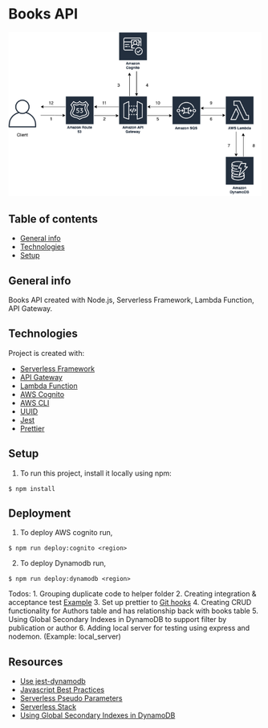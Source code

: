 # Books API

<img src="/diagram/diagram.png"/>

## Table of contents
* [General info](#general-info)
* [Technologies](#technologies)
* [Setup](#setup)

## General info
Books API created with Node.js, Serverless Framework, Lambda Function, API Gateway.
	
## Technologies
Project is created with:
* [Serverless Framework](https://www.serverless.com/framework/docs/getting-started/)
* [API Gateway](https://docs.aws.amazon.com/apigateway/latest/developerguide/welcome.html)
* [Lambda Function](https://docs.aws.amazon.com/lambda/latest/dg/welcome.html)
* [AWS Cognito](https://docs.aws.amazon.com/cognito/latest/developerguide/what-is-amazon-cognito.html)
* [AWS CLI](https://docs.aws.amazon.com/cli/latest/userguide/cli-chap-install.html)
* [UUID](https://www.npmjs.com/package/uuid)
* [Jest](https://jestjs.io/)
* [Prettier](https://prettier.io/)
	
## Setup
1. To run this project, install it locally using npm:

```
$ npm install
```

## Deployment
1. To deploy AWS cognito run,
```
$ npm run deploy:cognito <region>
```

2. To deploy Dynamodb run,
```
$ npm run deploy:dynamodb <region>
```

Todos:
	1. Grouping duplicate code to helper folder
	2. Creating integration & acceptance test [Example](https://github.com/nadtakanf/big-mouth)
	3. Set up prettier to [Git hooks](https://prettier.io/docs/en/install.html)
	4. Creating CRUD functionality for Authors table and has relationship back with books table
	5. Using Global Secondary Indexes in DynamoDB to support filter by publication or author
	6. Adding local server for testing using express and nodemon. (Example: local_server)

## Resources
* [Use jest-dynamodb](https://jestjs.io/docs/en/dynamodb)
* [Javascript Best Practices](https://github.com/goldbergyoni/javascript-testing-best-practices/blob/master/readme.md#section-5%EF%B8%8F%E2%83%A3-ci-and-other-quality-measures)
* [Serverless Pseudo Parameters](https://www.serverless.com/plugins/serverless-pseudo-parameters)
* [Serverless Stack](https://serverless-stack.com/)
* [Using Global Secondary Indexes in DynamoDB](https://docs.aws.amazon.com/amazondynamodb/latest/developerguide/GSI.html)
